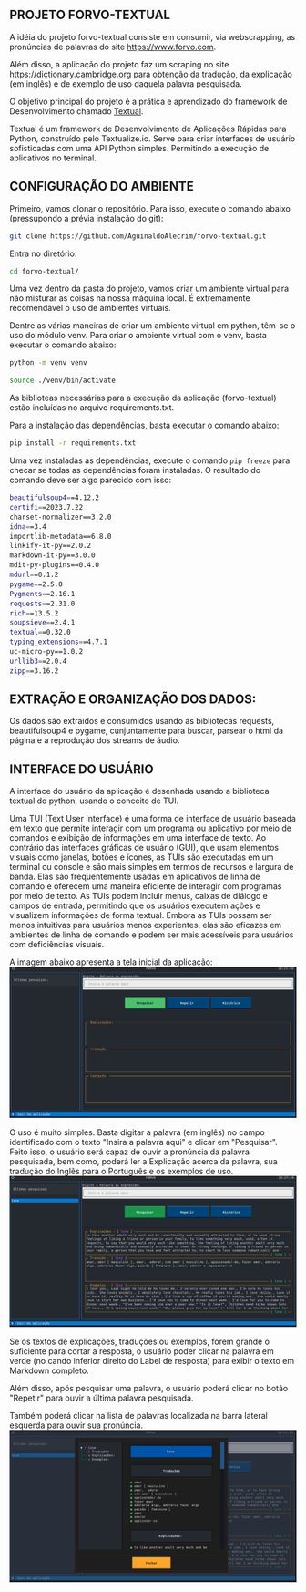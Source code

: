 PROJETO FORVO-TEXTUAL
---------------------
A idéia do projeto forvo-textual consiste em consumir, via webscrapping, as pronúncias de palavras do site <https://www.forvo.com>.

Além disso, a aplicação do projeto faz um scraping no site <https://dictionary.cambridge.org> para obtenção da tradução, da explicação (em inglês) e de exemplo de uso daquela palavra pesquisada.

O objetivo principal do projeto é a prática e aprendizado do framework de Desenvolvimento chamado [Textual](https://textual.textualize.io/).

Textual é um framework de Desenvolvimento de Aplicações Rápidas para Python, construído pelo Textualize.io. 
Serve para criar interfaces de usuário sofisticadas com uma API Python simples. Permitindo a execução de aplicativos no terminal.

CONFIGURAÇÃO DO AMBIENTE
--------------------------
Primeiro, vamos clonar o repositório. Para isso, execute o comando abaixo (pressupondo a prévia instalação do git):

```bash
git clone https://github.com/AguinaldoAlecrim/forvo-textual.git
```
Entra no diretório:
```bash
cd forvo-textual/
```

Uma vez dentro da pasta do projeto, vamos criar um ambiente virtual para não misturar as coisas na nossa máquina local. É extremamente recomendável o uso de ambientes virtuais. 

Dentre as várias maneiras de criar um ambiente virtual em python, têm-se o uso do módulo venv. Para criar o ambiente virtual com o venv, basta executar o comando abaixo:
```bash
python -m venv venv
```
```bash
source ./venv/bin/activate
```

As biblioteas necessárias para a execução da aplicação (forvo-textual) estão incluídas no arquivo requirements.txt.

Para a instalação das dependências, basta executar o comando abaixo:
```bash
pip install -r requirements.txt
```
Uma vez instaladas as dependências, execute o comando ```pip freeze``` para checar se todas as dependências foram instaladas.
O resultado do comando deve ser algo parecido com isso:
```bash
beautifulsoup4==4.12.2
certifi==2023.7.22
charset-normalizer==3.2.0
idna==3.4
importlib-metadata==6.8.0
linkify-it-py==2.0.2
markdown-it-py==3.0.0
mdit-py-plugins==0.4.0
mdurl==0.1.2
pygame==2.5.0
Pygments==2.16.1
requests==2.31.0
rich==13.5.2
soupsieve==2.4.1
textual==0.32.0
typing_extensions==4.7.1
uc-micro-py==1.0.2
urllib3==2.0.4
zipp==3.16.2
```

EXTRAÇÃO E ORGANIZAÇÃO DOS DADOS:
---------------------------------
Os dados são extraídos e consumidos usando as bibliotecas requests, beautifulsoup4 e pygame, cunjuntamente para buscar, parsear o html da página e a reprodução dos streams de áudio.

INTERFACE DO USUÁRIO
-------------------
A interface do usuário da aplicação é desenhada usando a biblioteca textual do python, usando o conceito de TUI.

Uma TUI (Text User Interface) é uma forma de interface de usuário baseada em texto que permite interagir com um programa ou aplicativo por meio de comandos e exibição de informações em uma interface de texto. Ao contrário das interfaces gráficas de usuário (GUI), que usam elementos visuais como janelas, botões e ícones, as TUIs são executadas em um terminal ou console e são mais simples em termos de recursos e largura de banda. Elas são frequentemente usadas em aplicativos de linha de comando e oferecem uma maneira eficiente de interagir com programas por meio de texto. As TUIs podem incluir menus, caixas de diálogo e campos de entrada, permitindo que os usuários executem ações e visualizem informações de forma textual. Embora as TUIs possam ser menos intuitivas para usuários menos experientes, elas são eficazes em ambientes de linha de comando e podem ser mais acessíveis para usuários com deficiências visuais.

A imagem abaixo apresenta a tela inicial da aplicação:
![Interface inicial do usuário!](assets/images/tela_inicial.png )

O uso é muito simples. Basta digitar a palavra (em inglês) no campo identificado com o texto "Insira a palavra aqui" e clicar em "Pesquisar".
Feito isso, o usuário será capaz de ouvir a pronúncia da palavra pesquisada, bem como, poderá ler a Explicação acerca da palavra, sua tradução do Inglẽs para o Português e os exemplos de uso.
![Interface inicial do usuário!](assets/images/interface_uso.png )

Se os textos de explicações, traduções ou exemplos, forem grande o suficiente para cortar a resposta, o usuário poder clicar na palavra em verde (no cando inferior direito do Label de resposta) para exibir o texto em Markdown completo.

Além disso, após pesquisar uma palavra, o usuário poderá clicar no botão "Repetir" para ouvir a última palavra pesquisada.

Também poderá clicar na lista de palavras localizada na barra lateral esquerda para ouvir sua pronúncia.
![Interface inicial do usuário!](assets/images/inteface_clicked.png )